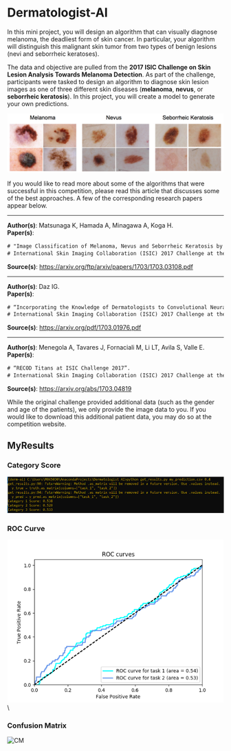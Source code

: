 # Dermatologist-AI

In this mini project, you will design an algorithm that can visually diagnose melanoma, the deadliest form of skin cancer. In particular, your algorithm will distinguish this malignant skin tumor from two types of benign lesions (nevi and seborrheic keratoses).

The data and objective are pulled from the __2017 ISIC Challenge on Skin Lesion Analysis Towards Melanoma Detection__. As part of the challenge, participants were tasked to design an algorithm to diagnose skin lesion images as one of three different skin diseases (__melanoma__, __nevus__, or __seborrheic keratosis__). In this project, you will create a model to generate your own predictions.

![Cancer](https://github.com/ucdcsl55/Dermatologist-AI/blob/main/skin_disease_classes.png?raw=true)


If you would like to read more about some of the algorithms that were successful in this competition, please read this article that discusses some of the best approaches. 
A few of the corresponding research papers appear below.

**********************************************************
__Author(s)__:  Matsunaga K, Hamada A, Minagawa A, Koga H.
<br>__Paper(s)__: 
```diff
# "Image Classification of Melanoma, Nevus and Seborrheic Keratosis by Deep Neural Network Ensemble".
# International Skin Imaging Collaboration (ISIC) 2017 Challenge at the International Symposium on Biomedical Imaging (ISBI).
```
__Source(s)__: https://arxiv.org/ftp/arxiv/papers/1703/1703.03108.pdf
**********************************************************
__Author(s)__:  Daz IG.
<br>__Paper(s)__: 
```diff
# “Incorporating the Knowledge of Dermatologists to Convolutional Neural Networks for the Diagnosis of Skin Lesions”. 
# International Skin Imaging Collaboration (ISIC) 2017 Challenge at the International Symposium on Biomedical Imaging (ISBI).
```
__Source(s)__: https://arxiv.org/pdf/1703.01976.pdf
**********************************************************
__Author(s)__:  Menegola A, Tavares J, Fornaciali M, Li LT, Avila S, Valle E.
<br>__Paper(s)__: 
```diff
# “RECOD Titans at ISIC Challenge 2017”. 
# International Skin Imaging Collaboration (ISIC) 2017 Challenge at the International Symposium on Biomedical Imaging (ISBI).
```
__Source(s)__: https://arxiv.org/abs/1703.04819

While the original challenge provided additional data (such as the gender and age of the patients), we only provide the image data to you. If you would like to download this additional patient data, you may do so at the competition website.


## MyResults
### Category Score
![CateScore](https://github.com/ucdcsl55/Dermatologist-AI/blob/main/Category_Score.png?raw=true)

### ROC Curve
![ROC](https://github.com/ucdcsl55/Dermatologist-AI/blob/main/ROC_result.png?raw=true)\

### Confusion Matrix
![CM](https://github.com/ucdcsl55/Dermatologist-AI/blob/main/Confusion_Matrix.png?raw=true)
